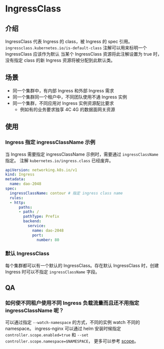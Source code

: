 # IngressClass

## 介绍

IngressClass 代表 Ingress 的 class，被 Ingress 的 spec 引用。
`ingressclass.kubernetes.io/is-default-class` 注解可以用来标明一个 IngressClass 应该作为默认
当某个 IngressClass 资源将此注解设置为 true 时，没有指定 class 的新 Ingress 资源将被分配到此默认类。

## 场景

* 同一个集群中，有内部 Ingress 和外部 Ingress 需求
* 同一个集群同一个租户中，不同团队使用不通 Ingress 实例
* 同一个集群，不同应用对 Ingress 实例资源配比要求
  * 例如有的业务要求独享 4C 4G 的数据面网关资源

## 使用

### Ingress 指定 ingressClassName 示例

当 Ingress 需要指定 ingressClassName 示例时，需要通过 `ingressClassName` 指定。
注解 `kubernetes.io/ingress.class` 已经废弃。

```yaml
apiVersion: networking.k8s.io/v1
kind: Ingress
metadata:
  name: dao-2048
spec:
  ingressClassName: contour # 指定 ingress class name
  rules:
  - http:
      paths:
      - path: /
        pathType: Prefix
        backend:
          service:
            name: dao-2048
            port:
              number: 80
```

### 默认 IngressClass

每个集群都可以有一个默认的 IngressClass。存在默认 IngressClass 时，创建 Ingress 时可以不指定 `ingressClassName` 字段。

## QA

### 如何使不同租户使用不同 Ingress 负载流量而且还不用指定 ingressClassName 呢？

可以通过指定 `--watch-namespace` 的方式，不同的实例 watch 不同的 namespace。
ingress-nginx 可以通过 helm 安装时候指定 `controller.scope.enabled=true`
和 `--set controller.scope.namespace=$NAMESPACE`，
更多可以参考 [scope](https://kubernetes.github.io/ingress-nginx/deploy/#scope)。

